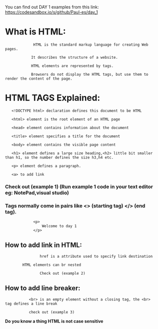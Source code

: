 You can find out DAY 1 examples from this link: https://codesandbox.io/s/github/Paul-es/day_1

# What is HTML:


                 HTML is the standard markup language for creating Web pages. 
		
	            It describes the structure of a website.
		    
	            HTML elements are represented by tags.    
		    
                Browsers do not display the HTML tags, but use them to render the content of the page.
		
				
# HTML TAGS Explained:
			
 
       <!DOCTYPE html> declaration defines this document to be HTML
       
       <html> element is the root element of an HTML page
       
       <head> element contains information about the document
       
       <title> element specifies a title for the document
       
       <body> element contains the visible page content
       
       <h1> element defines a large size heading,<h2> little bit smaller than h1, so the number defines the size h3,h4 etc.
       
       <p> element defines a paragraph.
       
	   <a> to add link
	   
       
### Check out (example 1) (Run example 1 code in your text editor eg: NotePad,visual studio)

### Tags normally come in pairs like <> (starting tag) </> (end tag).
			
			
			     <p>
			         Welcome to day 1
			     </p>
			     
			     

## How to add link in HTML:
 	
	                href is a attribute used to specify link destination
			   
			HTML elements can br nested
			   
                    Check out (example 2) 
		   
## How to add line breaker:
				
			   <br> is an empty element without a closing tag, the <br> tag defines a line break
			   
			   check out (example 3)
			   
**Do you know a thing HTML is not case sensitive**
		    


